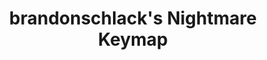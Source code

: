 ---
layout: layouts/keymapdb_entry.njk
OS: ['MacOS']
keymapAuthor: brandonschlack
firmware: QMK
hasHomeRowMods: False
hasLetterOnThumb: False
keymapImage: https://i.imgur.com/08759vK.png
imageDate: idk
keyCount: 49
keyboard: Nightmare
baseLayouts: ["QWERTY"]
languages: ['English']
layerCount: 8
title: "brandonschlack's Nightmare Keymap"
isSplit: False
stagger: row
summary: 
keymapUrl: https://github.com/brandonschlack/qmk_firmware/tree/master/keyboards/nightmare/keymaps/brandonschlack
writeup: https://github.com/brandonschlack/qmk_firmware/tree/master/keyboards/nightmare/keymaps/brandonschlack/readme.md
---